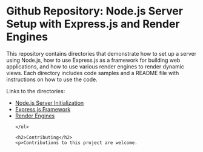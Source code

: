 <h1>Github Repository: Node.js Server Setup with Express.js and Render Engines</h1>
    <p>This repository contains directories that demonstrate how to set up a server using Node.js, how to use Express.js as a framework for building web applications, and how to use various render engines to render dynamic views. Each directory includes code samples and a README file with instructions on how to use the code.</p>
    <p>Links to the directories:</p>
    <ul>
      <li><a href="https://github.com/madabhi/Node-JS/tree/main/1%20Initializing%20Server">Node.js Server Initialization</a></li>
      <li><a href="https://github.com/madabhi/Node-JS/tree/main/2%20Express%20JS%20Learning">Express.js Framework</a></li>
      <li><a href="https://github.com/madabhi/Node-JS/tree/main/3%20Handlebars%20and%20Pugs">Render Engines</a></li>

    </ul>
   
    <h2>Contributing</h2>
    <p>Contributions to this project are welcome. 
